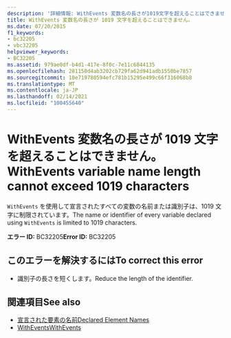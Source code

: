 ```yaml
---
description: '詳細情報: WithEvents 変数名の長さが1019文字を超えることはできません'
title: WithEvents 変数名の長さが 1019 文字を超えることはできません。
ms.date: 07/20/2015
f1_keywords:
- bc32205
- vbc32205
helpviewer_keywords:
- BC32205
ms.assetid: 979ae0df-b4d1-417e-8f0c-7e11c6844135
ms.openlocfilehash: 281150d4ab3202cb729fa62d941adb1550be7857
ms.sourcegitcommit: 10e719780594efc781b15295e499c66f316068b8
ms.translationtype: MT
ms.contentlocale: ja-JP
ms.lasthandoff: 02/14/2021
ms.locfileid: "100455640"
---
```

# <a name="withevents-variable-name-length-cannot-exceed-1019-characters"></a><span data-ttu-id="cd543-103">WithEvents 変数名の長さが 1019 文字を超えることはできません。</span><span class="sxs-lookup"><span data-stu-id="cd543-103">WithEvents variable name length cannot exceed 1019 characters</span></span>

<span data-ttu-id="cd543-104">`WithEvents` を使用して宣言されたすべての変数の名前または識別子は、1019 文字に制限されています。</span><span class="sxs-lookup"><span data-stu-id="cd543-104">The name or identifier of every variable declared using `WithEvents` is limited to 1019 characters.</span></span>  
  
 <span data-ttu-id="cd543-105">**エラー ID:** BC32205</span><span class="sxs-lookup"><span data-stu-id="cd543-105">**Error ID:** BC32205</span></span>  
  
## <a name="to-correct-this-error"></a><span data-ttu-id="cd543-106">このエラーを解決するには</span><span class="sxs-lookup"><span data-stu-id="cd543-106">To correct this error</span></span>  
  
- <span data-ttu-id="cd543-107">識別子の長さを短くします。</span><span class="sxs-lookup"><span data-stu-id="cd543-107">Reduce the length of the identifier.</span></span>  
  
## <a name="see-also"></a><span data-ttu-id="cd543-108">関連項目</span><span class="sxs-lookup"><span data-stu-id="cd543-108">See also</span></span>

- [<span data-ttu-id="cd543-109">宣言された要素の名前</span><span class="sxs-lookup"><span data-stu-id="cd543-109">Declared Element Names</span></span>](../programming-guide/language-features/declared-elements/declared-element-names.md)
- [<span data-ttu-id="cd543-110">WithEvents</span><span class="sxs-lookup"><span data-stu-id="cd543-110">WithEvents</span></span>](../language-reference/modifiers/withevents.md)
